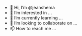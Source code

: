 - 👋 Hi, I’m @jeanshema
- 👀 I’m interested in ...
- 🌱 I’m currently learning ...
- 💞️ I’m looking to collaborate on ...
- 📫 How to reach me ...

<!---
jeanshema/jeanshema is a ✨ special ✨ repository because its `README.md` (this file) appears on your GitHub profile.
You can click the Preview link to take a look at your changes.
--->
